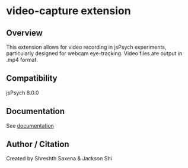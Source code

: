 # video-capture extension

## Overview

This extension allows for video recording in jsPsych experiments, particularly designed for webcam eye-tracking. Video files are output in .mp4 format.

<!-- ## Loading

### In browser

```js
<script src="https://unpkg.com/@jspsych-contrib/extension-video-capture@1.0.0"></script>
``` -->

## Compatibility

jsPsych 8.0.0

## Documentation

See [documentation](https://github.com/beatlab-mcmaster/AVOKE/blob/main/extension-video-capture/docs/jspsych-video-capture.md)

## Author / Citation

Created by Shreshth Saxena & Jackson Shi